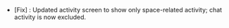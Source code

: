  - [Fix] : Updated activity screen to show only space-related activity; chat activity is now excluded.